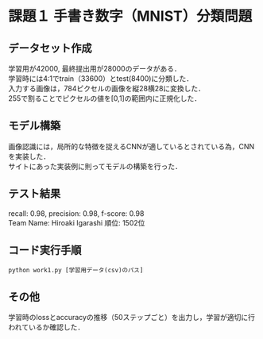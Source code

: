 # 課題１ 手書き数字（MNIST）分類問題
## データセット作成
学習用が42000, 最終提出用が28000のデータがある．  
学習時には4:1でtrain（33600）とtest(8400)に分類した．   
入力する画像は，784ピクセルの画像を縦28横28に変換した．  
255で割ることでピクセルの値を[0,1]の範囲内に正規化した．

## モデル構築
画像認識には，局所的な特徴を捉えるCNNが適しているとされている為，CNNを実装した．  
サイトにあった実装例に則ってモデルの構築を行った．


## テスト結果
recall: 0.98, precision: 0.98, f-score: 0.98  
Team Name: Hiroaki Igarashi 順位: 1502位
## コード実行手順
```
python work1.py [学習用データ(csv)のパス]
```
## その他
学習時のlossとaccuracyの推移（50ステップごと）を出力し，学習が適切に行われているか確認した．

